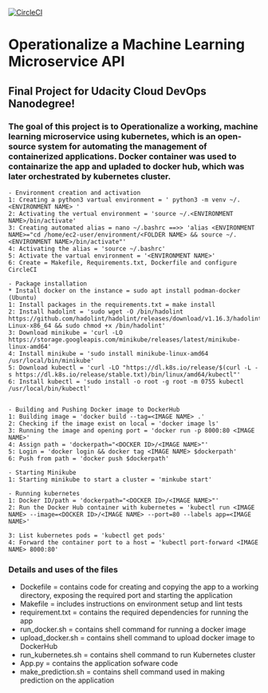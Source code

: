 [![CircleCI](https://dl.circleci.com/status-badge/img/gh/get2bash/Operationalize-a-Machine-Learning-Microservice-API/tree/main.svg?style=svg)](https://dl.circleci.com/status-badge/redirect/gh/get2bash/Operationalize-a-Machine-Learning-Microservice-API/tree/main)

# Operationalize a Machine Learning Microservice API


## Final Project for Udacity Cloud DevOps Nanodegree!
### The goal of this project is to Operationalize a working, machine learning microservice using kubernetes, which is an open-source system for automating the management of containerized applications. Docker container was used to containarize the app and upladed to docker hub, which was later orchestrated by kubernetes cluster.





    - Environment creation and activation
    1: Creating a python3 vartual environment = ' python3 -m venv ~/.<ENVIRONMENT NAME> '
    2: Activating the vertual environment = 'source ~/.<ENVIRONMENT NAME>/bin/activate'
    3: Creating automated alias = nano ~/.bashrc ==>> 'alias <ENVIRONMENT NAME>="cd /home/ec2-user/environment/<FOLDER NAME> && source ~/.<ENVIRONMENT NAME>/bin/activate"'
    4: Activating the alias = 'source ~/.bashrc'
    5: Activate the vartual environment = '<ENVIRONMENT NAME>'
    6: Create = Makefile, Requirements.txt, Dockerfile and configure CircleCI
    
    - Package installation
    * Install docker on the instance = sudo apt install podman-docker (Ubuntu)
    1: Install packages in the requirements.txt = make install
    2: Install hadolint = 'sudo wget -O /bin/hadolint https://github.com/hadolint/hadolint/releases/download/v1.16.3/hadolint-Linux-x86_64 && sudo chmod +x /bin/hadolint'
    3: Download minikube = 'curl -LO https://storage.googleapis.com/minikube/releases/latest/minikube-linux-amd64'
    4: Install minikube = 'sudo install minikube-linux-amd64 /usr/local/bin/minikube'
    5: Download kubectl = 'curl -LO "https://dl.k8s.io/release/$(curl -L -s https://dl.k8s.io/release/stable.txt)/bin/linux/amd64/kubectl"'
    6: Install kubectl = 'sudo install -o root -g root -m 0755 kubectl /usr/local/bin/kubectl'
    
    
    - Building and Pushing Docker image to DockerHub
    1: Building image = 'docker build --tag=<IMAGE NAME> .'
    2: Checking if the image exist on local = 'docker image ls'
    3: Running the image and opening port = 'docker run -p 8000:80 <IMAGE NAME>'
    4: Assign path = 'dockerpath="<DOCKER ID>/<IMAGE NAME>"'
    5: Login = 'docker login && docker tag <IMAGE NAME> $dockerpath'
    6: Push from path = 'docker push $dockerpath'
    
    - Starting Minikube
    1: Starting minikube to start a cluster = 'minkube start'
    
    - Running kubernetes 
    1: Docker ID/path = 'dockerpath="<DOCKER ID>/<IMAGE NAME>"'
    2: Run the Docker Hub container with kubernetes = 'kubectl run <IMAGE NAME> --image=<DOCKER ID>/<IMAGE NAME> --port=80 --labels app=<IMAGE NAME>'
                                                        
    3: List kubernetes pods = 'kubectl get pods'
    4: Forward the container port to a host = 'kubectl port-forward <IMAGE NAME> 8000:80'
    
    
### Details and uses of the files
- Dockefile = contains code for creating and copying the app to a working directory, exposing the required port and starting the application
- Makefile = includes instructions on environment setup and lint tests
- requirement.txt = contains the required dependencies for running the app
- run_docker.sh = contains shell command for running a docker image
- upload_docker.sh = contains shell command to upload docker image to DockerHub
- run_kubernetes.sh = contains shell command to run Kubernetes cluster
- App.py = contains the application sofware code
- make_prediction.sh = contains shell command used in making prediction on the application
